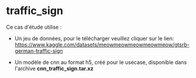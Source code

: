 # traffic_sign

Ce cas d'étude utilise :

* Un jeu de données, pour le télécharger veuillez cliquer sur le lien:
https://www.kaggle.com/datasets/meowmeowmeowmeowmeow/gtsrb-german-traffic-sign

* Un modèle de cnn au format h5, créé pour le usecase, disponible dans l'archive **cnn_traffic_sign.tar.xz** 
